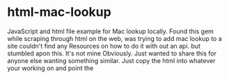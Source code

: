 # html-mac-lookup
JavaScript and html file example for Mac lookup locally.
Found this gem while scraping through html on the web, was trying to add mac lookup to a site couldn't 
find any Resources on how to do it with out an api. but stumbled apon this. It's not mine Obviously.
Just wanted to share this for anyone else wanting something similar. Just copy the html into whatever your working on and point the
<script> to the location you have the manuf.js fild stored. should work just fine.
